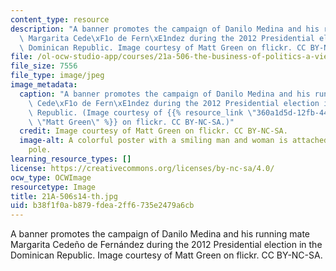 ```yaml
---
content_type: resource
description: "A banner promotes the campaign of Danilo Medina and his running mate\
  \ Margarita Cede\xF1o de Fern\xE1ndez during the 2012 Presidential election in the\
  \ Dominican Republic. Image courtesy of Matt Green on flickr. CC BY-NC-SA."
file: /ol-ocw-studio-app/courses/21a-506-the-business-of-politics-a-view-of-latin-america-spring-2014/b38f1f0ab879fdea2ff6735e2479a6cb_21A-506s14-th.jpg
file_size: 7556
file_type: image/jpeg
image_metadata:
  caption: "A banner promotes the campaign of Danilo Medina and his running mate Margarita\
    \ Cede\xF1o de Fern\xE1ndez during the 2012 Presidential election in the Dominican\
    \ Republic. (Image courtesy of {{% resource_link \"360a1d5d-12fb-4477-a783-8ebd04cef379\"\
    \ \"Matt Green\" %}} on flickr. CC BY-NC-SA.)"
  credit: Image courtesy of Matt Green on flickr. CC BY-NC-SA.
  image-alt: A colorful poster with a smiling man and woman is attached to a telephone
    pole.
learning_resource_types: []
license: https://creativecommons.org/licenses/by-nc-sa/4.0/
ocw_type: OCWImage
resourcetype: Image
title: 21A-506s14-th.jpg
uid: b38f1f0a-b879-fdea-2ff6-735e2479a6cb
---
```

A banner promotes the campaign of Danilo Medina and his running mate Margarita Cedeño de Fernández during the 2012 Presidential election in the Dominican Republic. Image courtesy of Matt Green on flickr. CC BY-NC-SA.